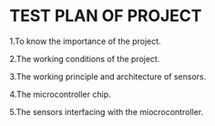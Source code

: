 # TEST PLAN OF PROJECT

1.To know the importance of the project.

2.The working conditions of the project.

3.The working principle and architecture of sensors.

4.The microcontroller chip.

5.The sensors interfacing with the miocrocontroller.
